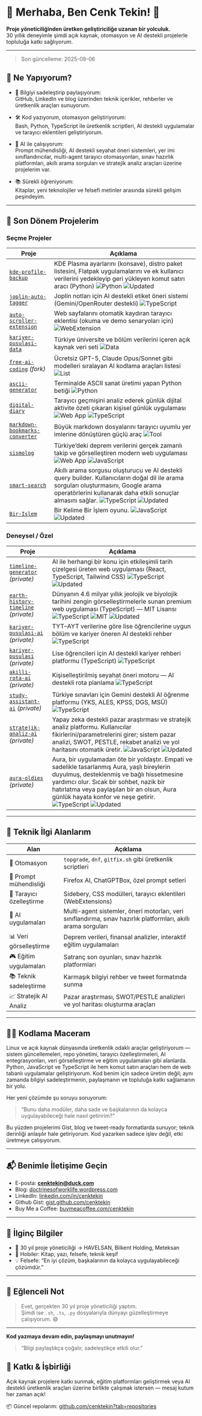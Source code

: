 # 🌟 Merhaba, Ben Cenk Tekin! 🌟  
**Proje yöneticiliğinden üretken geliştiriciliğe uzanan bir yolculuk.**  
30 yıllık deneyimle şimdi açık kaynak, otomasyon ve AI destekli projelerle topluluğa katkı sağlıyorum.

---

> Son güncelleme: 2025-09-06

## 🚀 Ne Yapıyorum?

- 🧠 Bilgiyi sadeleştirip paylaşıyorum:  
  GitHub, LinkedIn ve blog üzerinden teknik içerikler, rehberler ve üretkenlik araçları sunuyorum.

- 🛠️ Kod yazıyorum, otomasyon geliştiriyorum:  
  Bash, Python, TypeScript ile üretkenlik scriptleri, AI destekli uygulamalar ve tarayıcı eklentileri geliştiriyorum.

- 🤖 AI ile çalışıyorum:  
  Prompt mühendisliği, AI destekli seyahat öneri sistemleri, yer imi sınıflandırıcılar, multi-agent tarayıcı otomasyonları, sınav hazırlık platformları, akıllı arama sorguları ve stratejik analiz araçları üzerine projelerim var.

- 📚 Sürekli öğreniyorum:  
  Kitaplar, yeni teknolojiler ve felsefi metinler arasında sürekli gelişim peşindeyim.

---

## 🧪 Son Dönem Projelerim

### Seçme Projeler

| Proje | Açıklama |
|-------|----------|
| [`kde-profile-backup`](https://github.com/cenktekin/kde-profile-backup) | KDE Plasma ayarlarını (konsave), distro paket listesini, Flatpak uygulamalarını ve ek kullanıcı verilerini yedekleyip geri yükleyen komut satırı aracı (Python) ![Python](https://img.shields.io/badge/Python-3776AB?logo=python&logoColor=white) ![Updated](https://img.shields.io/badge/updated-2025--08--29-blue) |
| [`joplin-auto-tagger`](https://github.com/cenktekin/joplin-auto-tagger) | Joplin notları için AI destekli etiket öneri sistemi (Gemini/OpenRouter destekli) ![TypeScript](https://img.shields.io/badge/TypeScript-3178C6?logo=typescript&logoColor=white) |
| [`auto-scroller-extension`](https://github.com/cenktekin/auto-scroller-extension) | Web sayfalarını otomatik kaydıran tarayıcı eklentisi (okuma ve demo senaryoları için) ![WebExtension](https://img.shields.io/badge/WebExtension-FF7139?logo=firefoxbrowser&logoColor=white) |
| [`kariyer-pusulasi-data`](https://github.com/cenktekin/kariyer-pusulasi-data) | Türkiye üniversite ve bölüm verilerini içeren açık kaynak veri seti ![Data](https://img.shields.io/badge/Data-4CAF50) |
| [`free-ai-coding`](https://github.com/cenktekin/free-ai-coding) *(fork)* | Ücretsiz GPT-5, Claude Opus/Sonnet gibi modelleri sıralayan AI kodlama araçları listesi ![List](https://img.shields.io/badge/List-999) |
| [`ascii-generator`](https://github.com/cenktekin/ascii-generator) | Terminalde ASCII sanat üretimi yapan Python betiği ![Python](https://img.shields.io/badge/Python-3776AB?logo=python&logoColor=white) |
| [`digital-diary`](https://github.com/cenktekin/digital-diary) | Tarayıcı geçmişini analiz ederek günlük dijital aktivite özeti çıkaran kişisel günlük uygulaması ![Web App](https://img.shields.io/badge/Web%20App-0A66C2) ![TypeScript](https://img.shields.io/badge/TypeScript-3178C6?logo=typescript&logoColor=white) |
| [`markdown-bookmarks-converter`](https://github.com/cenktekin/markdown-bookmarks-converter) | Büyük markdown dosyalarını tarayıcı uyumlu yer imlerine dönüştüren güçlü araç ![Tool](https://img.shields.io/badge/Tool-555) |
| [`sismolog`](https://github.com/cenktekin/sismolog) | Türkiye’deki deprem verilerini gerçek zamanlı takip ve görselleştiren modern web uygulaması ![Web App](https://img.shields.io/badge/Web%20App-0A66C2) ![JavaScript](https://img.shields.io/badge/JavaScript-F7DF1E?logo=javascript&logoColor=black) |
| [`smart-search`](https://github.com/cenktekin/smart-search) | Akıllı arama sorgusu oluşturucu ve AI destekli query builder. Kullanıcıların doğal dil ile arama sorguları oluşturmasını, Google arama operatörlerini kullanarak daha etkili sonuçlar almasını sağlar. ![TypeScript](https://img.shields.io/badge/TypeScript-3178C6?logo=typescript&logoColor=white) ![Updated](https://img.shields.io/badge/updated-2025--09--06-blue) |
| [`Bir-Islem`](https://github.com/cenktekin/Bir-Islem) | Bir Kelime Bir İşlem oyunu. ![JavaScript](https://img.shields.io/badge/JavaScript-F7DF1E?logo=javascript&logoColor=black) ![Updated](https://img.shields.io/badge/updated-2025--09--01-blue) |

### Deneysel / Özel

| Proje | Açıklama |
|-------|----------|
| [`timeline-generator`](https://github.com/cenktekin/timeline-generator) *(private)* | AI ile herhangi bir konu için etkileşimli tarih çizelgesi üreten web uygulaması (React, TypeScript, Tailwind CSS) ![TypeScript](https://img.shields.io/badge/TypeScript-3178C6?logo=typescript&logoColor=white) ![Updated](https://img.shields.io/badge/updated-2025--08--28-blue) |
| [`earth-history-timeline`](https://github.com/cenktekin/earth-history-timeline) *(private)* | Dünyanın 4.6 milyar yıllık jeolojik ve biyolojik tarihini zengin görselleştirmelerle sunan premium web uygulaması (TypeScript) — MIT Lisansı ![TypeScript](https://img.shields.io/badge/TypeScript-3178C6?logo=typescript&logoColor=white) ![MIT](https://img.shields.io/badge/License-MIT-green) ![Updated](https://img.shields.io/badge/updated-2025--08--26-blue) |
| [`kariyer-pusulasi-ai`](https://github.com/cenktekin/kariyer-pusulasi-ai) *(private)* | TYT–AYT verilerine göre lise öğrencilerine uygun bölüm ve kariyer öneren AI destekli rehber ![TypeScript](https://img.shields.io/badge/TypeScript-3178C6?logo=typescript&logoColor=white) |
| [`kariyer-pusulasi`](https://github.com/cenktekin/kariyer-pusulasi) *(private)* | Lise öğrencileri için AI destekli kariyer rehberi platformu (TypeScript) ![TypeScript](https://img.shields.io/badge/TypeScript-3178C6?logo=typescript&logoColor=white) |
| [`akilli-rota-ai`](https://github.com/cenktekin/akilli-rota-ai) *(private)* | Kişiselleştirilmiş seyahat öneri motoru — AI destekli rota planlama ![TypeScript](https://img.shields.io/badge/TypeScript-3178C6?logo=typescript&logoColor=white) |
| [`study-assistant-ai`](https://github.com/cenktekin/study-assistant-ai) *(private)* | Türkiye sınavları için Gemini destekli AI öğrenme platformu (YKS, ALES, KPSS, DGS, MSÜ) ![TypeScript](https://img.shields.io/badge/TypeScript-3178C6?logo=typescript&logoColor=white) |
| [`stratejik-analiz-ai`](https://github.com/cenktekin/stratejik-analiz-ai) *(private)* | Yapay zeka destekli pazar araştırması ve stratejik analiz platformu. Kullanıcılar fikirlerini/parametrelerini girer; sistem pazar analizi, SWOT, PESTLE, rekabet analizi ve yol haritasını otomatik üretir. ![JavaScript](https://img.shields.io/badge/JavaScript-F7DF1E?logo=javascript&logoColor=black) ![Updated](https://img.shields.io/badge/updated-2025--09--06-blue) |
| [`aura-oldies`](https://github.com/cenktekin/aura-oldies) *(private)* | Aura, bir uygulamadan öte bir yoldaştır. Empati ve sadelikle tasarlanmış Aura, yaşlı bireylerin duyulmuş, desteklenmiş ve bağlı hissetmesine yardımcı olur. Sıcak bir sohbet, nazik bir hatırlatma veya paylaşılan bir an olsun, Aura günlük hayata konfor ve neşe getirir. ![TypeScript](https://img.shields.io/badge/TypeScript-3178C6?logo=typescript&logoColor=white) ![Updated](https://img.shields.io/badge/updated-2025--09--01-blue) |

---

## 🧩 Teknik İlgi Alanlarım

| Alan | Açıklama |
|------|----------|
| 🔁 Otomasyon | `topgrade`, `dnf`, `gitfix.sh` gibi üretkenlik scriptleri |
| 🧠 Prompt mühendisliği | Firefox AI, ChatGPTBox, özel prompt setleri |
| 🎨 Tarayıcı özelleştirme | Sidebery, CSS modülleri, tarayıcı eklentileri (WebExtensions) |
| 🤖 AI uygulamaları | Multi-agent sistemler, öneri motorları, veri sınıflandırma, sınav hazırlık platformları, akıllı arama sorguları |
| 📊 Veri görselleştirme | Deprem verileri, finansal analizler, interaktif eğitim uygulamaları |
| 🎮 Eğitim uygulamaları | Satranç son oyunları, sınav hazırlık platformları |
| 📚 Teknik sadeleştirme | Karmaşık bilgiyi rehber ve tweet formatında sunma |
| 📈 Stratejik AI Analiz | Pazar araştırması, SWOT/PESTLE analizleri ve yol haritası oluşturma araçları |

---

## 👨‍💻 Kodlama Maceram

Linux ve açık kaynak dünyasında üretkenlik odaklı araçlar geliştiriyorum — sistem güncellemeleri, repo yönetimi, tarayıcı özelleştirmeleri, AI entegrasyonları, veri görselleştirme ve eğitim uygulamaları gibi alanlarda. Python, JavaScript ve TypeScript ile hem komut satırı araçları hem de web tabanlı uygulamalar geliştiriyorum. Kod benim için sadece üretim değil; aynı zamanda bilgiyi sadeleştirmenin, paylaşmanın ve topluluğa katkı sağlamanın bir yolu.

Her yeni çözümde şu soruyu soruyorum:  
> “Bunu daha modüler, daha sade ve başkalarının da kolayca uygulayabileceği hale nasıl getiririm?”

Bu yüzden projelerimi Gist, blog ve tweet-ready formatlarda sunuyor; teknik derinliği anlaşılır hale getiriyorum. Kod yazarken sadece işlev değil, etki üretmeye çalışıyorum.

---

## 📬 Benimle İletişime Geçin

- E-posta: **cenktekin@duck.com**  
- Blog: [doctrinesofworklife.wordpress.com](https://doctrinesofworklife.wordpress.com)  
- LinkedIn: [linkedin.com/in/cenktekin](https://linkedin.com/in/cenktekin) 
- Github Gist: [gist.github.com/cenktekin](https://gist.github.com/cenktekin)  
- Buy Me a Coffee: [buymeacoffee.com/cenktekin](https://buymeacoffee.com/cenktekin)

---

## 🌱 İlginç Bilgiler

- 📍 30 yıl proje yöneticiliği → HAVELSAN, Bilkent Holding, Meteksan  
- 🎨 Hobiler: Kitap, yazı, felsefe, teknik keşif  
- 💡 Felsefe: “En iyi çözüm, başkalarının da kolayca uygulayabileceği çözümdür.”

---

## 🎉 Eğlenceli Not

> Evet, gerçekten 30 yıl proje yöneticiliği yaptım.  
> Şimdi ise `.sh`, `.ts`, `.py` dosyalarıyla dünyayı güzelleştirmeye çalışıyorum. 😄

---

**Kod yazmaya devam edin, paylaşmayı unutmayın!**  
> “Bilgi paylaştıkça çoğalır, sadeleştikçe etkili olur.”

## 🤝 Katkı & İşbirliği

Açık kaynak projelere katkı sunmak, eğitim platformları geliştirmek veya AI destekli üretkenlik araçları üzerine birlikte çalışmak istersen — mesaj kutum her zaman açık!

📦 Güncel repolarım: [github.com/cenktekin?tab=repositories](https://github.com/cenktekin?tab=repositories)
